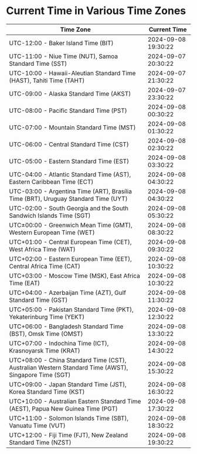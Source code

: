 # Current Time in Various Time Zones

| Time Zone | Current Time |
|-----------|--------------|
| UTC-12:00 - Baker Island Time (BIT) | 2024-09-08 19:30:22 |
| UTC-11:00 - Niue Time (NUT), Samoa Standard Time (SST) | 2024-09-07 20:30:22 |
| UTC-10:00 - Hawaii-Aleutian Standard Time (HAST), Tahiti Time (TAHT) | 2024-09-07 21:30:22 |
| UTC-09:00 - Alaska Standard Time (AKST) | 2024-09-07 23:30:22 |
| UTC-08:00 - Pacific Standard Time (PST) | 2024-09-08 00:30:22 |
| UTC-07:00 - Mountain Standard Time (MST) | 2024-09-08 01:30:22 |
| UTC-06:00 - Central Standard Time (CST) | 2024-09-08 02:30:22 |
| UTC-05:00 - Eastern Standard Time (EST) | 2024-09-08 03:30:22 |
| UTC-04:00 - Atlantic Standard Time (AST), Eastern Caribbean Time (ECT) | 2024-09-08 04:30:22 |
| UTC-03:00 - Argentina Time (ART), Brasília Time (BRT), Uruguay Standard Time (UYT) | 2024-09-08 04:30:22 |
| UTC-02:00 - South Georgia and the South Sandwich Islands Time (SGT) | 2024-09-08 05:30:22 |
| UTC±00:00 - Greenwich Mean Time (GMT), Western European Time (WET) | 2024-09-08 08:30:22 |
| UTC+01:00 - Central European Time (CET), West Africa Time (WAT) | 2024-09-08 09:30:22 |
| UTC+02:00 - Eastern European Time (EET), Central Africa Time (CAT) | 2024-09-08 10:30:22 |
| UTC+03:00 - Moscow Time (MSK), East Africa Time (EAT) | 2024-09-08 10:30:22 |
| UTC+04:00 - Azerbaijan Time (AZT), Gulf Standard Time (GST) | 2024-09-08 11:30:22 |
| UTC+05:00 - Pakistan Standard Time (PKT), Yekaterinburg Time (YEKT) | 2024-09-08 12:30:22 |
| UTC+06:00 - Bangladesh Standard Time (BST), Omsk Time (OMST) | 2024-09-08 13:30:22 |
| UTC+07:00 - Indochina Time (ICT), Krasnoyarsk Time (KRAT) | 2024-09-08 14:30:22 |
| UTC+08:00 - China Standard Time (CST), Australian Western Standard Time (AWST), Singapore Time (SGT) | 2024-09-08 15:30:22 |
| UTC+09:00 - Japan Standard Time (JST), Korea Standard Time (KST) | 2024-09-08 16:30:22 |
| UTC+10:00 - Australian Eastern Standard Time (AEST), Papua New Guinea Time (PGT) | 2024-09-08 17:30:22 |
| UTC+11:00 - Solomon Islands Time (SBT), Vanuatu Time (VUT) | 2024-09-08 18:30:22 |
| UTC+12:00 - Fiji Time (FJT), New Zealand Standard Time (NZST) | 2024-09-08 19:30:22 |
